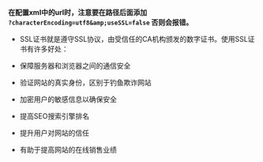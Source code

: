**在配置xml中的url时，注意要在路径后面添加   
 ```?characterEncoding=utf8&amp;useSSL=false``` 
 否则会报错。**

  * SSL证书就是遵守SSL协议，由受信任的CA机构颁发的数字证书。使用SSL证书有许多好处：

  * 保障服务器和浏览器之间的通信安全

  * 验证网站的真实身份，区别于钓鱼欺诈网站

  * 加密用户的敏感信息以确保安全

   * 提高SEO搜索引擎排名

   * 提升用户对网站的信任

 * 有助于提高网站的在线销售业绩
